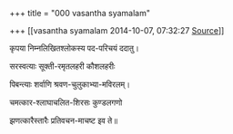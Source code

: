+++
title = "000 vasantha syamalam"

+++
[[vasantha syamalam	2014-10-07, 07:32:27 [Source](https://groups.google.com/g/samskrita/c/uRIOGhz0mx4)]]



कृपया निम्नलिखितश्लोकस्य पद-परिचयं ददातु।

  

सरस्वत्याः सूक्ती-रमृतलहरी कौशलहरीः

पिबन्त्याः शर्वाणि श्रवण-चुलुकाभ्या-मविरलम्।

चमत्कार-श्लाघाचलित-शिरसः कुण्डलगणो

झणत्कारैस्तारैः प्रतिवचन-माचष्ट इव ते॥

